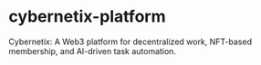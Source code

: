 # cybernetix-platform
Cybernetix: A Web3 platform for decentralized work, NFT-based membership, and AI-driven task automation.
